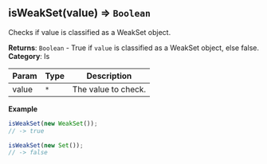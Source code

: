 <a name="isWeakSet"></a>

## isWeakSet(value) ⇒ <code>Boolean</code>
Checks if value is classified as a WeakSet object.

**Returns**: <code>Boolean</code> - True if `value` is classified as a WeakSet object, else false.  
**Category**: Is  

| Param | Type | Description |
| --- | --- | --- |
| value | <code>\*</code> | The value to check. |

**Example**  
```js
isWeakSet(new WeakSet());
// -> true

isWeakSet(new Set());
// -> false
```

